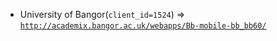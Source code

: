  - University of Bangor(`client_id=1524`) => [`http://academix.bangor.ac.uk/webapps/Bb-mobile-bb_bb60/`](http://academix.bangor.ac.uk/webapps/Bb-mobile-bb_bb60/)
